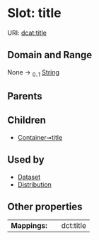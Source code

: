 
# Slot: title




URI: [dcat:title](http://www.w3.org/ns/dcat#title)


## Domain and Range

None &#8594;  <sub>0..1</sub> [String](types/String.md)

## Parents


## Children

 *  [Container➞title](Container_title.md)

## Used by

 * [Dataset](Dataset.md)
 * [Distribution](Distribution.md)

## Other properties

|  |  |  |
| --- | --- | --- |
| **Mappings:** | | dct:title |

